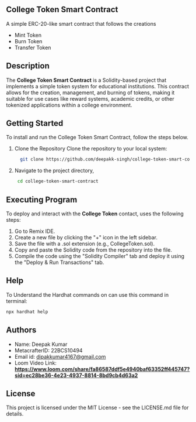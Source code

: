 ## College Token Smart Contract
A simple ERC-20-like smart contract that follows the creations 
+ Mint Token
+ Burn Token
+ Transfer Token
  
## Description

The **College Token Smart Contract** is a Solidity-based project that implements a simple token system for educational institutions. This contract allows for the creation, management, and burning of tokens, making it suitable for use cases like reward systems, academic credits, or other tokenized applications within a college environment.

## Getting Started
To install and run the College Token Smart Contract, follow the steps below.
1. Clone the Repository
Clone the repository to your local system:
   ```bash
     git clone https://github.com/deepakk-singh/college-token-smart-contract.git
   ```
2. Navigate to the project directory,
    ```bash
     cd college-token-smart-contract
    ```

## Executing Program
To deploy and interact with the **College Token** contact, uses the following steps:

1. Go to Remix IDE.
2. Create a new file by clicking the "+" icon in the left sidebar.
3. Save the file with a .sol extension (e.g., CollegeToken.sol).
4. Copy and paste the Solidity code from the repository into the file.
5. Compile the code using the "Solidity Compiler" tab and deploy it using the "Deploy & Run Transactions" tab.


## Help 
To Understand the Hardhat commands on can use this command in terminal:
```bash
npx hardhat help
```
## Authors
+ Name: Deepak Kumar
+ MetacrafterID: 22BCS10494
+ Email id: dipakkumar4167@gmail.com
+ Loom Video Link:
  **https://www.loom.com/share/fa86587ddf5e4940baf63352ff445747?sid=ec28be36-4e23-4937-8814-8bd9cb4d63a2**


## License
This project is licensed under the MIT License - see the LICENSE.md file for details.



